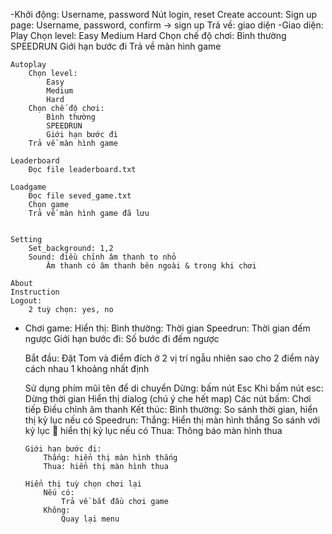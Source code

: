 -Khởi động:	
	Username, password
	Nút login, reset
	Create account:
		Sign up page:
			Username, password, confirm -> sign up
	Trả về: giao diện
-Giao diện:
	Play
		Chọn level:
			Easy
			Medium
			Hard
		Chọn chế độ chơi:
			Bình thường
			SPEEDRUN
			Giới hạn bước đi
	Trả về màn hình game
		
	Autoplay
		Chọn level:
			Easy
			Medium
			Hard
		Chọn chế độ chơi:
			Bình thường
			SPEEDRUN
			Giới hạn bước đi
		Trả về màn hình game
		
	Leaderboard
		Đọc file leaderboard.txt

	Loadgame
		Đọc file seved_game.txt
		Chọn game
		Trả về màn hình game đã lưu


	Setting
		Set_background: 1,2
		Sound: điều chỉnh âm thanh to nhỏ
			Âm thanh có âm thanh bên ngoài & trong khi chơi

	About
	Instruction
	Logout:
		2 tuỳ chọn: yes, no

-	Chơi game:
	Hiển thị:
		Bình thường:
			Thời gian
		Speedrun:
			Thời gian đếm ngược
		Giới hạn bước đi:
			Số bước đi đếm ngược
			
	Bắt đầu:
		Đặt Tom và điểm đích ở 2 vị trí ngẫu nhiên sao cho 2 điểm này cách 			nhau 1 khoảng nhất định

	Sử dụng phím mũi tên để di chuyển
	Dừng: bấm nút Esc
		Khi bấm nút esc:
			Dừng thời gian
			Hiển thị dialog (chú ý che hết map)
			Các nút bấm:
				Chơi tiếp
				Điều chỉnh âm thanh
	Kết thúc:
		Bình thường:
			So sánh thời gian, hiển thị kỷ lục nếu có
		Speedrun:
			Thắng:
				Hiển thị màn hình thắng
				So sánh với kỷ lục  hiển thị kỷ lục nếu có
			Thua:
				Thông báo màn hình thua

		Giới hạn bước đi:
			Thắng: hiển thị màn hình thắng
			Thua: hiển thị màn hình thua
		
		Hiển thị tuỳ chọn chơi lại
			Nếu có:
				Trả về bắt đầu chơi game
			Không:
				Quay lại menu
		




